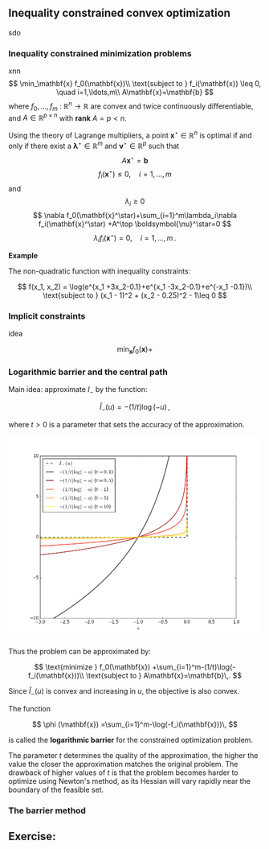
## Inequality constrained convex optimization
sdo

### Inequality constrained minimization problems

xnn
$$
\min_\mathbf{x}  f_0(\mathbf{x})\\
\text{subject to } f_i(\mathbf{x}) \leq 0, \quad i=1,\ldots,m\\
A\mathbf{x}=\mathbf{b}
$$
where $f_0,\ldots,f_m\ :\ \mathbb{R}^n \rightarrow \mathbb{R}$ are convex and twice continuously differentiable, and $A\in \mathbb{R}^{p\times n}$ with **rank** $A=p<n$.

Using the theory of Lagrange multipliers, a point $\mathbf{x}^\star \in\mathbb{R}^n$ is optimal if and only if there exist a $\boldsymbol{\lambda}^\star\in \mathbb{R}^m$ and $\boldsymbol{\nu}^\star\in \mathbb{R}^p$ such that
$$
A\mathbf{x}^\star=\mathbf{b}
$$
$$
f_i(\mathbf{x}^\star) \leq 0, \quad i=1,\ldots,m
$$
and
$$
\lambda_i \geq 0
$$
$$
\nabla f_0(\mathbf{x}^\star)+\sum_{i=1}^m\lambda_i\nabla f_i(\mathbf{x}^\star) +A^\top \boldsymbol{\nu}^\star=0
$$
$$
\lambda_if_i(\mathbf{x}^\star)=0, \quad i=1,\ldots,m\,.
$$

**Example**

The non-quadratic function with inequality constraints:

$$
f(x_1, x_2)   = \log(e^{x_1 +3x_2-0.1}+e^{x_1 -3x_2-0.1}+e^{-x_1 -0.1})\\
 \text{subject to }  (x_1 - 1)^2 + (x_2 - 0.25)^2 - 1\leq 0
$$

### Implicit constraints

idea

$$
\min_{\mathbf{x}} f_0(\mathbf{x})+
$$

### Logarithmic barrier and the central path

Main idea: approximate $I_-$ by the function:

$$
\hat{I}_-(u) = - (1/t)\log(-u)\,,
$$

where $t>0$ is a parameter that sets the accuracy of the approximation.

![Larger values of $t$ result in a better approximation of](Figures/log_bar.png)

Thus the problem can be approximated by:

$$
\text{minimize } f_0(\mathbf{x}) +\sum_{i=1}^m-(1/t)\log(-f_i(\mathbf{x}))\\
\text{subject to } A\mathbf{x}=\mathbf{b}\,.
$$

Since $\hat{I}_-(u)$ is convex and  increasing in $u$, the objective is also convex.

The function

$$
\phi (\mathbf{x}) =\sum_{i=1}^m-\log(-f_i(\mathbf{x}))\,
$$

is called the **logarithmic barrier** for the constrained optimization problem.

The parameter $t$ determines the quality of the approximation, the higher the value the closer the approximation matches the original problem. The drawback of higher values of $t$ is that the problem becomes harder to optimize using Newton's method, as its Hessian will vary rapidly near the boundary of the feasible set.

### The barrier method

## Exercise:
